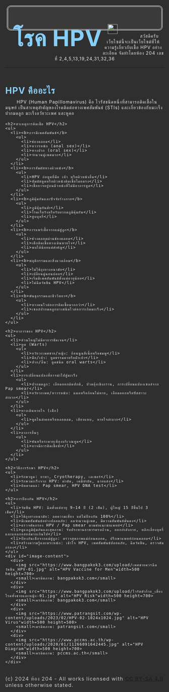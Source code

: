 <!DOCTYPE html>
<html lang="th">

<head>
  <meta charset="UTF-8">
  <meta name="viewport" content="width=device-width, initial-scale=1.0">
  <title>เว็บไซต์โรค HPV</title>

  <!-- Icons -->
  <link rel="apple-touch-icon" sizes="180x180" href="/apple-touch-icon.png">
  <link rel="icon" type="image/png" sizes="32x32" href="/favicon-32x32.png">
  <link rel="icon" type="image/png" sizes="16x16" href="/favicon-16x16.png">
  <link rel="manifest" href="/site.webmanifest">

  <!-- Google Fonts -->
  <link rel="preconnect" href="https://fonts.googleapis.com">
  <link rel="preconnect" href="https://fonts.gstatic.com" crossorigin>
  <link href="https://fonts.googleapis.com/css2?family=Athiti:wght@200;300;400;500;600;700&family=Sarabun:ital,wght@0,100;0,200;0,300;0,400;0,500;0,600;0,700;0,800;1,100;1,200;1,300;1,400;1,500;1,600;1,700;1,800&family=Thasadith:ital,wght@0,400;0,700;1,400;1,700&display=swap" rel="stylesheet">
  <!-- CSS -->
  <style>
    html {
      font-family: 'KoHo', monospace;
      font-size: 18px;
      text-align: left;
      margin: 15px 5px;
      padding: 10px;
      background-color: #2f2f2f;
      color: #f0f0f0;
      letter-spacing: 0.07rem;
      line-height: 1.6rem;
    }

    a {
      color: hotpink;
      text-decoration: none;
      transition: color 0.3s;
    }

    a:hover {
      color: lightskyblue;
    }

    #header-title {
      font-size: 4rem !important;
      text-decoration: none !important;
      font-family: 'Thassadith' !important;
      float: left;
    }

    #namehead,
    #headlinks {
      border: 4px double white;
      margin: 5px;
      padding: 16px;
      border-radius: 12px;
      background-color: rgba(255, 255, 255, 0.05);
    }

    h1,
    h2,
    h3 {
      color: lightskyblue;
      margin-bottom: 0.5rem;
    }

    h1 {
      font-family: "Thasadith", serif;
    }

    h2 {
      font-family: "Athiti", serif;
      border-bottom: 2px solid hotpink;
      padding-bottom: 0.3rem;
      margin-top: 1.5rem;
    }

    h3 {
      font-family: "Athiti";
      color: #ffb6c1;
    }

    p {
			font-family:"Sarabun";
      text-indent: 2rem;
      margin: 0.5rem 0 1rem 0;
    }

    ul {
			font-family:"Sarabun";
      list-style-type: none;
      padding-left: 1rem;
    }

    li {
			font-family:"Sarabun";
      padding: 0.25rem 0;
    }

    li::before {
      content: "• ";
      color: hotpink;
      font-weight: bold;
    }

    .clearfix::after {
      content: "";
      clear: both;
      display: table;
    }

    footer {
			font-family:"Sarabun";
      margin-top: 2rem;
      font-size: 0.9rem;
      color: #ccc;
    }

    mark {
      background-color: hotpink;
      color: white;
      padding: 0 0.2rem;
      border-radius: 2px;
    }

    img.reload-icon {
      vertical-align: baseline;
      width: 1.7rem;
      height: auto;
      float: left;
      margin: 0 1rem;
      transition: transform 0.3s;
    }

    img.reload-icon:hover {
      transform: rotate(20deg);
    }

    nav ul li a {
			font-family:"Sarabun";
      font-size: 1.4rem;
    }

    nav ul li i {
			font-family:"Sarabun";
      font-style: italic;
      color: #aaa;
    }

    /* Responsive */
    @media (max-width: 600px) {
      #header-title {
        font-size: 3rem;
      }

      nav ul li a {
				font-family:"Sarabun";
        font-size: 1.2rem;
      }
    }
  </style>

  <!-- JS -->
  <script type="module">
    import { fairyDustCursor } from "https://unpkg.com/cursor-effects@latest/dist/esm.js";

    window.addEventListener("load", () => {
      new fairyDustCursor({
        colors: ["#ff0000", "#00ff00", "#0000ff", "#ffff00", "#ff00ff", "#00ffff"],
      });
    });
  </script>
</head>

<body>
  <header id="uhead">
    <div id="namehead" class="clearfix">
      <h1><span id="header-title">โรค HPV</span></h1>
      <a href="javascript: location.reload();" class="clearfix">
        <img src="reload.png" alt="Reload Page" class="reload-icon">
      </a>
    </div>
    <p>สวัสดีครับ เว็บไซต์นี้จะเป็นเว็บไซต์ที่ให้ความรู้เกี่ยวกับเชื้อ HPV อย่างละเอียด จัดทำโดยห้อง 204 เลขที่ 2,4,5,13,19,24,31,32,36</p>
    <hr>
  </header>

  <main>
		<h1>HPV คืออะไร</h2>
    <p>HPV (Human Papillomavirus) คือ ไวรัสชนิดหนึ่งที่สามารถติดเชื้อในมนุษย์ เป็นสาเหตุสำคัญของโรคติดต่อทางเพศสัมพันธ์ (STIs) และเกี่ยวข้องกับมะเร็งปากมดลูก มะเร็งอวัยวะเพศ และหูคอ</p>

    <h2>สาเหตุการติดเชื้อ HPV</h2>
    <ul>
      <li><b>การมีเพศสัมพันธ์</b>
        <ul>
          <li>ช่องคลอด</li>
          <li>ทวารหนัก (anal sex)</li>
          <li>ทางปาก (oral sex)</li>
          <li>จำนวนคู่เพศมาก</li>
        </ul>
      </li>
      <li><b>การสัมผัสทางผิวหนัง</b>
        <ul>
          <li>HPV ก่อหูดที่มือ เท้า หรือผิวหนังอื่น</li>
          <li>สัมผัสหูดหรือผิวหนังติดเชื้อโดยตรง</li>
          <li>เชื้ออาจอยู่บนผิวหนังที่ไม่มีอาการหูด</li>
        </ul>
      </li>
      <li><b>ภูมิคุ้มกันและปัจจัยร่างกาย</b>
        <ul>
          <li>ภูมิคุ้มกันต่ำ</li>
          <li>โรคเรื้อรังหรือรับยากดภูมิคุ้มกัน</li>
          <li>สูบบุหรี่</li>
        </ul>
      </li>
      <li><b>การแพร่เชื้อจากแม่สู่ลูก</b>
        <ul>
          <li>ช่วงคลอดผ่านช่องคลอด</li>
          <li>เด็กติดเชื้อทางเดินหายใจ</li>
          <li>พบได้น้อยแต่สำคัญ</li>
        </ul>
      </li>
      <li><b>พฤติกรรมและสิ่งแวดล้อม</b>
        <ul>
          <li>ไม่ใช้ถุงยางอนามัย</li>
          <li>เปลี่ยนคู่นอนบ่อย</li>
          <li>เริ่มมีเพศสัมพันธ์ตั้งแต่อายุน้อย</li>
          <li>ไม่ฉีดวัคซีน HPV</li>
        </ul>
      </li>
      <li><b>พันธุกรรมและชีววิทยา</b>
        <ul>
          <li>บางคนไวต่อการติดเชื้อมากกว่า</li>
          <li>เซลล์ปากมดลูกบางชนิดไวต่อการเกิดมะเร็ง</li>
        </ul>
      </li>
    </ul>

    <h2>อาการของ HPV</h2>
    <ul>
      <li>ส่วนใหญ่ไม่มีอาการชัดเจน</li>
      <li>หูด (Warts)
        <ul>
          <li>อวัยวะเพศชาย/หญิง: ก้อนนูนสีเนื้อหรือชมพู</li>
          <li>มือ/เท้า: หูดธรรมดาหรือฝ่าเท้า</li>
          <li>ปาก/ลิ้น: หูดชนิด oral warts</li>
        </ul>
      </li>
      <li>การเปลี่ยนแปลงที่อาจนำไปสู่มะเร็ง
        <ul>
          <li>ปากมดลูก: เลือดออกผิดปกติ, ปวดอุ้งเชิงกราน, การเปลี่ยนแปลงเซลล์จาก Pap smear</li>
          <li>อวัยวะเพศ/ทวารหนัก: แผลหรือก้อนไม่หาย, เลือดออกหรือปัสสาวะลำบาก</li>
        </ul>
      </li>
      <li>ทางเดินหายใจ (เด็ก)
        <ul>
          <li>หูดในลำคอหรือหลอดลม, เสียงแหบ, หายใจลำบาก</li>
        </ul>
      </li>
      <li>อาการอื่นๆ
        <ul>
          <li>คันหรือระคายเคืองบริเวณหูด</li>
          <li>อาจมีการติดเชื้อซ้ำ</li>
        </ul>
      </li>
    </ul>

    <h2>วิธีการรักษา HPV</h2>
    <ul>
      <li>รักษาหูด: ยาทา, Cryotherapy, เลเซอร์</li>
      <li>รักษามะเร็งจาก HPV: ผ่าตัด, เคมีบำบัด, ฉายแสง</li>
      <li>ติดตามผล: Pap smear, HPV DNA test</li>
    </ul>

    <h2>การป้องกัน HPV</h2>
    <ul>
      <li>วัคซีน HPV: ฉีดตั้งแต่อายุ 9–14 ปี (2 เข็ม), ผู้ใหญ่ 15 ปีขึ้นไป 3 เข็ม</li>
      <li>ใช้ถุงยางอนามัย: ลดความเสี่ยง แต่ไม่ป้องกัน 100%</li>
      <li>มีเพศสัมพันธ์อย่างปลอดภัย: ลดจำนวนคู่เพศ, มีความสัมพันธ์มั่นคง</li>
      <li>ตรวจคัดกรอง HPV / Pap smear ตามคำแนะนำแพทย์</li>
      <li>ดูแลภูมิคุ้มกันและสุขภาพ: รับประทานอาหารครบถ้วน, ออกกำลังกาย, หลีกเลี่ยงบุหรี่และแอลกอฮอล์มากเกินไป</li>
      <li>ป้องกันเด็กจากแม่สู่ลูก: ตรวจสุขภาพแม่ก่อนคลอด, ปรึกษาแพทย์ก่อนคลอด</li>
      <li>สร้างความรู้และตระหนัก: เข้าใจ HPV, เพศสัมพันธ์ปลอดภัย, ฉีดวัคซีน, ตรวจคัดกรอง</li>
    </ul>
    <div id="image-content">
      <div>
        <img src="https://www.bangpakok3.com/upload/เพศชายควรฉีดวัคซีน_HPV-01.jpg" alt="HPV Vaccine for Men"width=500 height=700>
        <small>เครดิตภาพ: bangpakok3.com</small>
      </div>
      <div>
        <img src="https://www.bangpakok3.com/upload/ไวรัสตัวร้าย_เสี่ยงโรคทั้งชายและหญิง-01.jpg" alt="HPV Risk"width=500 height=700>
        <small>เครดิตภาพ: bangpakok3.com</small>
      </div>
      <div>
        <img src="https://www.patrangsit.com/wp-content/uploads/2023/02/HPV-02-1024x1024.jpg" alt="HPV Virus"width=500 height=500>
        <small>เครดิตภาพ: patrangsit.com</small>
      </div>
      <div>
        <img src="https://www.pccms.ac.th/wp-content/uploads/2020/01/11266091642445.jpg" alt="HPV Diagram"width=500 height=700>
        <small>เครดิตภาพ: pccms.ac.th</small>
      </div>
    </div>
  </div>
</body>
  </main>
  <footer>
    (c) 2024 ห้อง 204 - All works licensed with <a href="https://creativecommons.org/licenses/by-sa/4.0/">CC BY-SA 4.0</a> unless otherwise stated.
  </footer>
</body>
</html>
